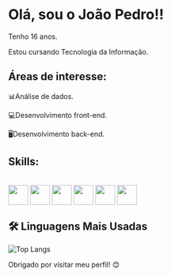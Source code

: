 <h1> Olá, sou o João Pedro!!</h1>
<p>Tenho 16 anos.</p>
<p>Estou cursando Tecnologia da Informação.</p>
<h2>Áreas de interesse:</h2>
<p>📊Análise de dados.</p>
<p>💻Desenvolvimento front-end.</p>
<p>🖥️Desenvolvimento back-end.</p>
<h2>Skills:</h2>
<div style="display: inline_block"><br>
<img align="center" src="https://cdn.jsdelivr.net/gh/devicons/devicon@latest/icons/python/python-original.svg"  width = "40px"/>
<img align="center" src="https://cdn.jsdelivr.net/gh/devicons/devicon@latest/icons/html5/html5-original-wordmark.svg" width = "40px"/>
<img align="center" src="https://cdn.jsdelivr.net/gh/devicons/devicon@latest/icons/css3/css3-original-wordmark.svg" width = "40px"/>
<img align="center" src="https://cdn.jsdelivr.net/gh/devicons/devicon@latest/icons/javascript/javascript-original.svg" width ="40px"/>
<img align="center" src="https://cdn.jsdelivr.net/gh/devicons/devicon@latest/icons/bootstrap/bootstrap-original.svg" width="40px"/>
<img align="center" src="https://cdn.jsdelivr.net/gh/devicons/devicon@latest/icons/php/php-original.svg" width="40px"/>        
</div>  

## 🛠️ Linguagens Mais Usadas
![Top Langs](https://github-readme-stats.vercel.app/api/top-langs/?username=jpbrglp&layout=compact&theme=dark)

Obrigado por visitar meu perfil! 😊






